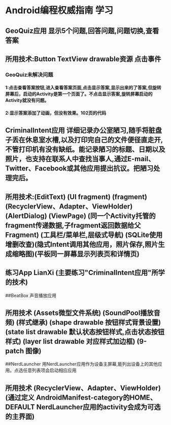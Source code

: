 # Android编程权威指南 学习

## GeoQuiz应用 显示5个问题,回答问题,问题切换,查看答案
## 所用技术:Button TextView drawable资源 点击事件
### GeoQuiz未解决问题
#### 1:点击查看答案按钮,进入查看答案页面,点击显示答案,显示出来的了答案,但旋转屏幕后，启动的Activity是第一个页面了。不点击显示答案,旋转屏幕启动的Activity就没有问题。
#### 2:显示答案添加了动画，但没有效果。102页的代码

## CriminalIntent应用 详细记录办公室陋习,随手将脏盘子丢在休息室水槽,以及打印完自己的文件便径直走开,不管打印机有没有缺纸。能记录陋习的标题、日期以及照片，也支持在联系人中查找当事人,通过E-mail、Twitter、Facebook或其他应用提出抗议。把陋习处理完后。
## 所用技术:(EditText) (UI fragment) (fragment) (RecyclerView、Adapter、ViewHolder) (AlertDialog) (ViewPage) (同一个Activity托管的fragment传递数据,子fragment返回数据给父Fragment) (工具栏/菜单栏,层级式导航) (SQLite使用增删改查)(隐式Intent调用其他应用，照片保存,照片生成缩略图)(平板同一屏幕显示列表页和详情页)

## 练习App LianXi (主要练习"CriminalIntent应用"所学的技术)

##BeatBox  声音播放应用 
## 所用技术 (Assets微型文件系统) (SoundPool播放音频) (样式继承) (shape drawable 按钮样式背景设置) (state list drawable 默认状态按钮样式,点击状态按钮样式) (layer list drawable 对应样式加边框) (9-patch 图像)

##NerdLauncher 用NerdLauncher应用作为设备主屏幕,能列出设备上的其他应用。点选任意列表项会启动相应应用
## 所用技术 (RecyclerView、Adapter、ViewHolder) (通过定义 AndroidManifest-category的HOME、DEFAULT NerdLauncher应用的activity会成为可选的主界面)